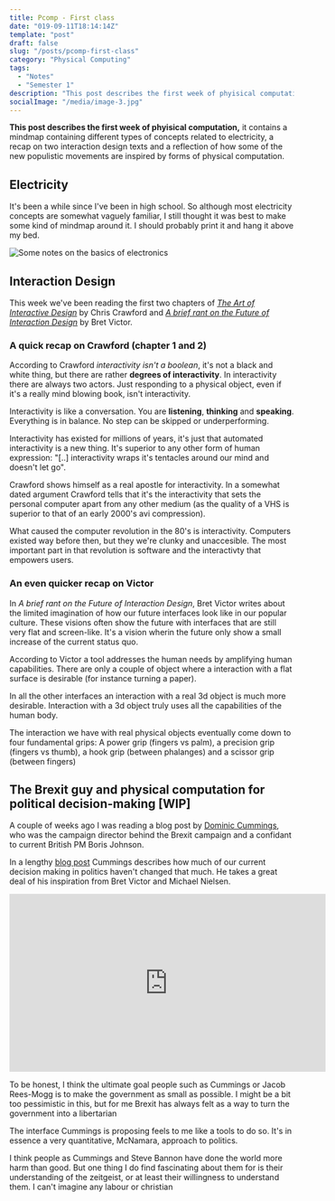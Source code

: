 ```yaml
---
title: Pcomp - First class
date: "019-09-11T18:14:14Z"
template: "post"
draft: false
slug: "/posts/pcomp-first-class"
category: "Physical Computing"
tags:
  - "Notes"
  - "Semester 1"
description: "This post describes the first week of phyisical computation, it contains a mindmap containing different types of concepts related to electricity, a recap on two interaction design texts and a reflection of how some of the new populistic movements are inspired by forms of physical computation."
socialImage: "/media/image-3.jpg"
---
```


**This post describes the first week of phyisical computation,** it contains a mindmap containing different types of concepts related to electricity, a recap on two interaction design texts and a reflection of how some of the new populistic movements are inspired by forms of physical computation.

## Electricity

It's been a while since I've been in high school. So although most electricity concepts are somewhat vaguely familiar, I still thought it was best to make some kind of mindmap around it. I should probably print it and hang it above my bed. 

![Some notes on the basics of electronics](/media/electricity.png)

## Interaction Design

This week we've been reading the first two chapters of *[The Art of Interactive Design](https://www.goodreads.com/book/show/981377.The_Art_of_Interactive_Design)* by Chris Crawford and *[A brief rant on the Future of Interaction Design](http://worrydream.com/ABriefRantOnTheFutureOfInteractionDesign/)* by Bret Victor.

### A quick recap on Crawford (chapter 1 and 2)

According to Crawford *interactivity isn't a boolean*, it's not a black and white thing, but there are rather **degrees of interactivity**. In interactivity there are always two actors. Just responding to a physical object, even if it's a really mind blowing book, isn't interactivity. 

Interactivity is like a conversation. You are **listening**, **thinking** and **speaking**. Everything is in balance. No step can be skipped or underperforming.

Interactivity has existed for millions of years, it's just that automated interactivity is a new thing. It's superior to any other form of human expression: "[..] interactivity wraps it's tentacles around our mind and doesn't let go".

Crawford shows himself as a real apostle for interactivity. In a somewhat dated argument Crawford tells that it's the interactivity that sets the personal computer apart from any other medium (as the quality of a VHS is superior to that of an early 2000's avi compression).

What caused the computer revolution in the 80's is interactivity. Computers existed way before then, but they we're clunky and unaccesible. The most important part in that revolution is software and the interactivty that empowers users.

### An even quicker recap on Victor

In *A brief rant on the Future of Interaction Design*, Bret Victor writes about the limited imagination of how our future interfaces  look like in our popular culture. These visions often show the future with interfaces that are still very flat and screen-like. It's a vision wherin the future only show a small increase of the current status quo.

According to Victor a tool addresses the human needs by amplifying human capabilities. There are only a couple of object where a interaction with a flat surface is desirable (for instance turning a paper).

In all the other interfaces an interaction with a real 3d object is much more desirable. Interaction with a 3d object truly uses all the capabilities of the human body.

The interaction we have with real physical objects eventually come down to four fundamental grips: A power grip (fingers vs palm), a precision grip (fingers vs thumb), a hook grip (between phalanges) and a scissor grip (between fingers)

## The Brexit guy and physical computation for political decision-making [WIP]

A couple of weeks ago I was reading a blog post by [Dominic Cummings](https://en.wikipedia.org/wiki/Dominic_Cummings), who was the campaign director behind the Brexit campaign and a confidant to current British PM Boris Johnson. 

In a lengthy [blog post](https://dominiccummings.com/2019/06/26/on-the-referendum-33-high-performance-government-cognitive-technologies-michael-nielsen-bret-victor-seeing-rooms/) Cummings describes how much of our current decision making in politics haven't changed that much. He takes a great deal of his inspiration from Bret Victor and Michael Nielsen. 

<iframe width="560" height="315" src="https://www.youtube.com/embed/zBzxyUkKo_s" frameborder="0" allow="accelerometer; autoplay; encrypted-media; gyroscope; picture-in-picture" allowfullscreen></iframe>

To be honest, I think the ultimate goal people such as Cummings or Jacob Rees-Mogg is to make the government as small as possible. I might be a bit too pessimistic in this, but for me Brexit has always felt as a way to turn the government into a libertarian 

The interface Cummings is proposing feels to me like a tools to do so. It's in essence a very quantitative, McNamara, approach to politics.

I think people as Cummings and Steve Bannon have done the world  more harm than good. But one thing I do find fascinating about them for is their understanding of the zeitgeist, or at least their willingness to understand them. I can't imagine any labour or christian
